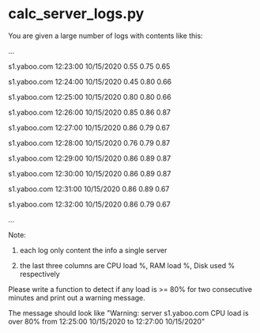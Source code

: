 # calc_server_logs.py


You are given a large number of logs with contents like this:

...

s1.yaboo.com 12:23:00 10/15/2020 0.55 0.75 0.65

s1.yaboo.com 12:24:00 10/15/2020 0.45 0.80 0.66 

s1.yaboo.com 12:25:00 10/15/2020 0.80 0.80 0.66 

s1.yaboo.com 12:26:00 10/15/2020 0.85 0.86 0.87 

s1.yaboo.com 12:27:00 10/15/2020 0.86 0.79 0.67 

s1.yaboo.com 12:28:00 10/15/2020 0.76 0.79 0.87

s1.yaboo.com 12:29:00 10/15/2020 0.86 0.89 0.87

s1.yaboo.com 12:30:00 10/15/2020 0.86 0.89 0.87

s1.yaboo.com 12:31:00 10/15/2020 0.86 0.89 0.67

s1.yaboo.com 12:32:00 10/15/2020 0.86 0.79 0.67

...
 
Note:

1) each log only content the info a single server

2) the last three columns are CPU load %, RAM load %, Disk used % respectively

 
Please write a function to detect if any load is >= 80% for two consecutive minutes and print out a warning message.

The message should look like "Warning: server s1.yaboo.com CPU load is over 80% from 12:25:00 10/15/2020 to 12:27:00 10/15/2020"
